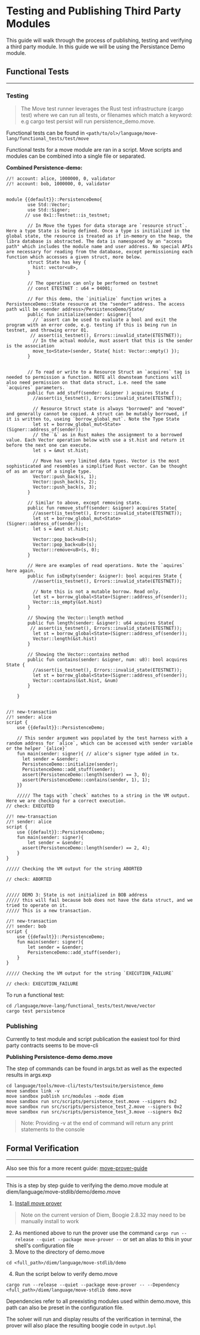 # Testing and Publishing Third Party Modules

This guide will walk through the process of publishing, testing and verifying a third party module. In this guide we will be using the Persistance Demo module.

## Functional Tests
---
### Testing
>The Move test runner leverages the Rust test infrastructure (cargo test) where we can run all tests, or filenames which match a keyword: e.g cargo test persist will run persistence_demo.move.

Functional tests can be found in  ```<path/to/ol>/language/move-lang/functional_tests/test/move ```

Functional tests for a move module are ran in a script. Move scripts and modules can be combined into a single file or separated. 

**Combined Persistence-demo:**
```shell script
//! account: alice, 1000000, 0, validator
//! account: bob, 1000000, 0, validator


module {{default}}::PersistenceDemo{
        use Std::Vector;
        use Std::Signer;
       // use 0x1::Testnet::is_testnet;
    
        // In Move the types for data storage are `resource struct`. Here a type State is being defined. Once a type is initialized in the global state, the resource is treated as if in-memory on the heap, the libra database is abstracted. The data is namespaced by an "access path" which includes the module name and user address. No special APIs are necessary for reading from the database, except permissioning each function which accesses a given struct, more below.
        struct State has key {
          hist: vector<u8>,
        }

        // The operation can only be performed on testnet
        // const ETESTNET : u64 = 04001;

        // For this demo, the `initialize` function writes a PersistenceDemo::State resource at the "sender" address. The access path will be <sender address>/PersistenceDemo/State/
        public fun initialize(sender: &signer){
          // `assert can be used to evaluate a bool and exit the program with an error code, e.g. testing if this is being run in testnet, and throwing error 01.
         // assert(is_testnet(), Errors::invalid_state(ETESTNET));
          // In the actual module, must assert that this is the sender is the association
          move_to<State>(sender, State{ hist: Vector::empty() });
        }


        // To read or write to a Resource Struct an `acquires` tag is needed to permission a function. NOTE all downsteam functions will also need permission on that data struct, i.e. need the same `acquires` parameters.
        public fun add_stuff(sender: &signer ) acquires State {
          //assert(is_testnet(), Errors::invalid_state(ETESTNET));

          // Resource Struct state is always "borrowed" and "moved" and generally cannot be copied. A struct can be mutably borrowed, if it is written to, useing `borrow_global_mut`. Note the Type State
          let st = borrow_global_mut<State>(Signer::address_of(sender));
          // the `&` as in Rust makes the assignment to a borrowed value. Each Vector operation below with use a st.hist and return it before the next one can execute.
          let s = &mut st.hist;

          // Move has very limited data types. Vector is the most sophisticated and resembles a simplified Rust vector. Can be thought of as an array of a single type.
          Vector::push_back(s, 1);
          Vector::push_back(s, 2);
          Vector::push_back(s, 3);
        }

        // Similar to above, except removing state.
        public fun remove_stuff(sender: &signer) acquires State{
          //assert(is_testnet(), Errors::invalid_state(ETESTNET));
          let st = borrow_global_mut<State>(Signer::address_of(sender));
          let s = &mut st.hist;

          Vector::pop_back<u8>(s);
          Vector::pop_back<u8>(s);
          Vector::remove<u8>(s, 0);
        }

        // Here are examples of read operations. Note the `aquires` here again.
        public fun isEmpty(sender: &signer): bool acquires State {
          //assert(is_testnet(), Errors::invalid_state(ETESTNET));

          // Note this is not a mutable borrow. Read only.
          let st = borrow_global<State>(Signer::address_of(sender));
          Vector::is_empty(&st.hist)
        }

        // Showing the Vector::length method
        public fun length(sender: &signer): u64 acquires State{
         // assert(is_testnet(), Errors::invalid_state(ETESTNET));
          let st = borrow_global<State>(Signer::address_of(sender));
          Vector::length(&st.hist)
        }

        // Showing the Vector::contains method
        public fun contains(sender: &signer, num: u8): bool acquires State {
          //assert(is_testnet(), Errors::invalid_state(ETESTNET));
          let st = borrow_global<State>(Signer::address_of(sender));
          Vector::contains(&st.hist, &num)
        }

    }


//! new-transaction
//! sender: alice
script {
    use {{default}}::PersistenceDemo;
    
    // This sender argument was populated by the test harness with a random address for `alice`, which can be accessed with sender variable or the helper `{alice}`
    fun main(sender: signer){ // alice's signer type added in tx.
      let sender = &sender;
      PersistenceDemo::initialize(sender);
      PersistenceDemo::add_stuff(sender);
      assert(PersistenceDemo::length(sender) == 3, 0);
      assert(PersistenceDemo::contains(sender, 1), 1);
    }}

    ///// The tags with `check` matches to a string in the VM output. Here we are checking for a correct execution.
// check: EXECUTED

//! new-transaction
//! sender: alice
script {
    use {{default}}::PersistenceDemo;
    fun main(sender: signer){
        let sender = &sender;
      assert(PersistenceDemo::length(sender) == 2, 4);
    }
}

///// Checking the VM output for the string ABORTED

// check: ABORTED


///// DEMO 3: State is not initialized in BOB address
///// this will fail because bob does not have the data struct, and we tried to operate on it.
///// This is a new transaction.

//! new-transaction
//! sender: bob
script {
    use {{default}}::PersistenceDemo;
    fun main(sender: signer){
        let sender = &sender;
        PersistenceDemo::add_stuff(sender);
    }
}

///// Checking the VM output for the string `EXECUTION_FAILURE`

// check: EXECUTION_FAILURE

```

To run a functional test:
``` shell script
cd /language/move-lang/functional_tests/test/move/vector
cargo test persistence
```

### Publishing

Currently to test module and script publication the easiest tool for third party contracts seems to be move-cli



**Publishing Persistence-demo demo.move**

 The step of commands can be found in args.txt as well as the expected results in args.exp


```shell script
cd language/tools/move-cli/tests/testsuite/persistence_demo
move sandbox link -v
move sandbox publish src/modules --mode diem
move sandbox run src/scripts/persistence_test.move --signers 0x2
move sandbox run src/scripts/persistence_test_2.move --signers 0x2
move sandbox run src/scripts/persistence_test_3.move --signers 0x2

```
> Note: Providing -v at the end of command will return any print statements to the console
## Formal Verification
---

Also see this for a more recent guide: [move-prover-guide](/ol/documentation/devs/move-prover-guide.md)

---

This is a step by step guide to verifying the demo.move module at diem/language/move-stdlib/demo/demo.move
1. [Install move prover](/language/move-prover/doc/user/install.md) 
> Note on the current version of Diem, Boogie 2.8.32 may need to be manually install to work
2.  As mentioned above to run the prover use the command ```cargo run --release --quiet --package move-prover --``` or set an alias to this in your shell's configuration file
3.  Move to the directory of demo.move
```shell script
cd <full_path>/diem/language/move-stdlib/demo
```

4. Run the script below to verify demo.move
```shell script
cargo run --release --quiet --package move-prover -- --Dependency <full_path>/diem/language/move-stdlib demo.move
``` 
Dependencies refer to all preexisting modules used within demo.move, this path can also be preset in the configuration file. 

The solver will run and display results of the verification in terminal, the prover will also place the resulting boogie code in ```output.bpl```
